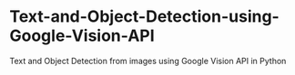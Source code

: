 # Text-and-Object-Detection-using-Google-Vision-API
Text and Object Detection from images using Google Vision API in Python
